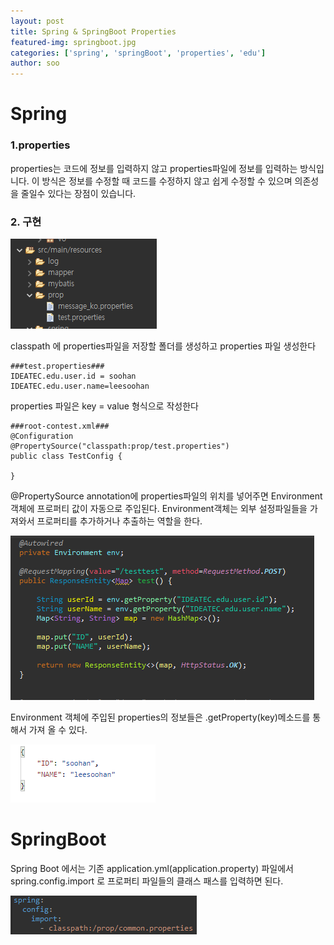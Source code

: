 ```yaml
---
layout: post
title: Spring & SpringBoot Properties
featured-img: springboot.jpg
categories: ['spring', 'springBoot', 'properties', 'edu']
author: soo
---
```


# Spring

### 1.properties
properties는 코드에 정보를 입력하지 않고 properties파일에 정보를 입력하는 방식입니다. 이 방식은 정보를 수정할 때 코드를 수정하지 않고 쉽게 수정할 수 있으며 의존성을 줄일수 있다는 장점이 있습니다.

### 2. 구현 

![test01](../image/soo/20210716/test01.PNG)

classpath 에 properties파일을 저장할 폴더를 생성하고 properties 파일 생성한다

```
###test.properties###
IDEATEC.edu.user.id = soohan
IDEATEC.edu.user.name=leesoohan
```
properties 파일은 key = value 형식으로 작성한다
```
###root-contest.xml###
@Configuration
@PropertySource("classpath:prop/test.properties")
public class TestConfig {

}
```
@PropertySource annotation에 properties파일의 위치를 넣어주면 Environment객체에 프로퍼티 값이 자동으로 주입된다.
Environment객체는 외부 설정파일들을 가져와서 프로퍼티를 추가하거나 추출하는 역할을 한다.

![test03](../image/soo/20210716/test03.PNG)

Environment 객체에 주입된 properties의 정보들은 .getProperty(key)메소드를 통해서 가져 올 수 있다.

![test02](../image/soo/20210716/test02.PNG)

# SpringBoot
Spring Boot 에서는 기존 application.yml(application.property) 파일에서 spring.config.import 로 프로퍼티 파일들의 클래스 패스를 입력하면 된다.

![boottest](../image/soo/20210716/boottest.PNG)